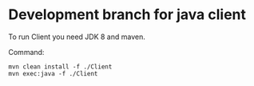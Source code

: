 # Development branch for java client

To run Client you need JDK 8 and maven. 

Command:

```
mvn clean install -f ./Client
mvn exec:java -f ./Client

```
